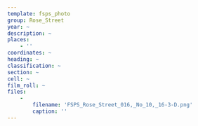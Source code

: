 ```yaml
---
template: fsps_photo
group: Rose_Street
year: ~
description: ~
places:
    - ''
coordinates: ~
heading: ~
classification: ~
section: ~
cell: ~
film_roll: ~
files:
    -
        filename: 'FSPS_Rose_Street_016,_No_10,_16-3-D.png'
        caption: ''
---
```

